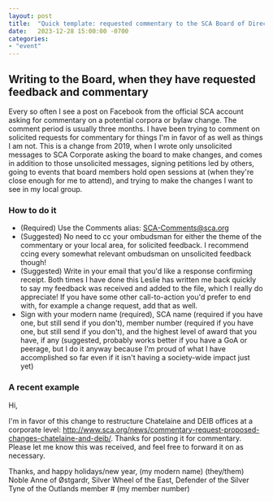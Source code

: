 ```yaml
---
layout: post
title:  "Quick template: requested commentary to the SCA Board of Directors"
date:   2023-12-28 15:00:00 -0700
categories: 
- "event"
---
```


## Writing to the Board, when they have requested feedback and commentary

Every so often I see a post on Facebook from the official SCA account asking for commentary on a potential corpora or bylaw change. The comment period is usually three months. I have been trying to comment on solicited requests for commentary for things I'm in favor of as well as things I am not. This is a change from 2019, when I wrote only unsolicited messages to SCA Corporate asking the board to make changes, and comes in addition to those unsolicited messages, signing petitions led by others, going to events that board members hold open sessions at (when they're close enough for me to attend), and trying to make the changes I want to see in my local group.

### How to do it

* (Required) Use the Comments alias: SCA-Comments@sca.org
* (Suggested) No need to cc your ombudsman for either the theme of the commentary or your local area, for solicited feedback. I recommend ccing every somewhat relevant ombudsman on unsolicited feedback though!
* (Suggested) Write in your email that you'd like a response confirming receipt. Both times I have done this Leslie has written me back quickly to say my feedback was received and added to the file, which I really do appreciate! If you have some other call-to-action you'd prefer to end with, for example a change request, add that as well.
* Sign with your modern name (required), SCA name (required if you have one, but still send if you don't), member number (required if you have one, but still send if you don't), and the highest level of award that you have, if any (suggested, probably works better if you have a GoA or peerage, but I do it anyway because I'm proud of what I have accomplished so far even if it isn't having a society-wide impact just yet)

### A recent example

Hi,

I'm in favor of this change to restructure Chatelaine and DEIB offices at a corporate level: http://www.sca.org/news/commentary-request-proposed-changes-chatelaine-and-deib/. Thanks for posting it for commentary. Please let me know this was received, and feel free to forward it on as necessary.

Thanks, and happy holidays/new year,
(my modern name) (they/them)
Noble Anne of Østgardr, Silver Wheel of the East, Defender of the Silver Tyne of the Outlands
member # (my member number)